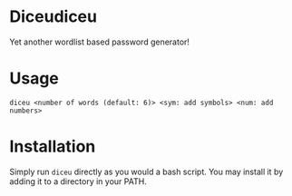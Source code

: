 # Diceudiceu

Yet another wordlist based password generator!

# Usage

`diceu <number of words (default: 6)> <sym: add symbols> <num: add numbers>`

# Installation

Simply run `diceu` directly as you would a bash script. You may install it by adding it to a directory in your PATH.
